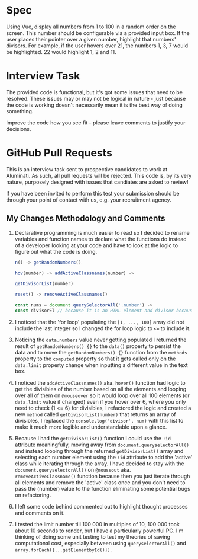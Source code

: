 # Spec

Using Vue, display all numbers from 1 to 100 in a random order on the screen. This number should be configurable via a provided input box.
If the user places their pointer over a given number, highlight that numbers' divisors.
For example, if the user hovers over 21, the numbers 1, 3, 7 would be highlighted. 22 would highlight 1, 2 and 11.

# Interview Task

The provided code is functional, but it's got some issues that need to be resolved. These issues may or may not be logical in nature - just because the code is working doesn't necessarily mean it is the best way of doing something.

Improve the code how you see fit - please leave comments to justify your decisions.

# GitHub Pull Requests

This is an interview task sent to prospective candidates to work at Aluminati. As such, all pull requests will be rejected. This code is, by its very nature, purposely designed with issues that candiates are asked to review!

If you have been invited to perform this test your submission should be through your point of contact with us, e.g. your recruitment agency.

## My Changes Methodology and Comments

1. Declarative programming is much easier to read so I decided to rename variables and function names to declare what the functions do instead of a developer looking at your code and have to look at the logic to figure out what the code is doing.

   ```javascript
   n() -> getRandomNumbers()

   hov(number) -> addActiveClassnames(number) ->

   getDivisorList(number)

   reset() -> removeActiveClassnames()

   const nums = document.querySelectorAll('.number') ->
   const divisorEl // because it is an HTML element and divisor because of refactored code
   ```

2. I noticed that the 'for loop' populating the `[1, ..., 100]` array did not include the last integer so I changed the for loop logic to `<=` to include it.

3. Noticing the `data.numbers` value never getting populated I returned the result of `getRandomNumbers() {}` to the `data()` property to persist the data and to move the `getRandomNumbers() {}` function from the `methods` property to the `computed` property so that it gets called only on the `data.limit` property change when inputting a different value in the text box.

4. I noticed the `addActiveClassnames()` aka. `hover()` function had logic to get the divisibles of the number based on all the elements and looping over all of them on `@mouseover` so it would loop over all 100 elements (or `data.limit` value if changed) even if you hover over 6, where you only need to check (1 <= 6) for divisibles, I refactored the logic and created a new `method` called `getDivisorList(number)` that returns an array of divisibles, I replaced the `console.log('divisor', num)` with this list to make it much more legible and understandable upon a glance.

5. Because I had the `getDivisorList()` function I could use the `:id` attribute meaningfully, moving away from `document.queryselectorAll()` and instead looping through the returned `getDivisorList()` array and selecting each number element using the `:id` attribute to add the 'active' class while iterating through the array.
   I have decided to stay with the `document.queryselectorAll()` on `@mouseout` aka. `removeActiveClassname()` function because then you just iterate through all elements and remove the 'active' class once and you don't need to pass the (number) value to the function eliminating some potential bugs on refactoring.

6. I left some code behind commented out to highlight thought processes and comments on it.

7. I tested the limit number till 100 000 in multiples of 10, 100 000 took about 10 seconds to render, but I have a particularly powerful PC. I'm thinking of doing some unit testing to test my theories of saving computational cost, especially between using `queryselectorAll()` and `array.forEach({...getElementbyId()})`.
